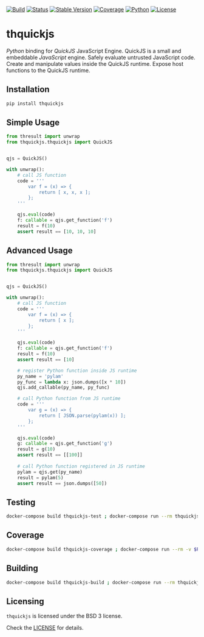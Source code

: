 [![Build][build-image]]()
[![Status][status-image]][pypi-project-url]
[![Stable Version][stable-ver-image]][pypi-project-url]
[![Coverage][coverage-image]]()
[![Python][python-ver-image]][pypi-project-url]
[![License][bsd3-image]][bsd3-url]


# thquickjs

*Python* binding for *QuickJS* JavaScript Engine.
QuickJS is a small and embeddable *JavaScript* engine. 
Safely evaluate untrusted JavaScript code. 
Create and manipulate values inside the QuickJS runtime. 
Expose host functions to the QuickJS runtime.


## Installation

```bash
pip install thquickjs
```


## Simple Usage

```python
from thresult import unwrap
from thquickjs.thquickjs import QuickJS


qjs = QuickJS()

with unwrap():
    # call JS function
    code = '''
        var f = (x) => {
            return [ x, x, x ];
        };
    '''

    qjs.eval(code)
    f: callable = qjs.get_function('f')
    result = f(10)
    assert result == [10, 10, 10]
```

## Advanced Usage

```python
from thresult import unwrap
from thquickjs.thquickjs import QuickJS


qjs = QuickJS()

with unwrap():
    # call JS function
    code = '''
        var f = (x) => {
            return [ x ];
        };
    '''

    qjs.eval(code)
    f: callable = qjs.get_function('f')
    result = f(10)
    assert result == [10]

    # register Python function inside JS runtime
    py_name = 'pylam'
    py_func = lambda x: json.dumps([x * 10])
    qjs.add_callable(py_name, py_func)

    # call Python function from JS runtime
    code = '''
        var g = (x) => {
            return [ JSON.parse(pylam(x)) ];
        };
    '''

    qjs.eval(code)
    g: callable = qjs.get_function('g')
    result = g(10)
    assert result == [[100]]
    
    # call Python function registered in JS runtime
    pylam = qjs.get(py_name)
    result = pylam(5)
    assert result == json.dumps([50])
```


## Testing
```bash
docker-compose build thquickjs-test ; docker-compose run --rm thquickjs-test
```


## Coverage

```bash
docker-compose build thquickjs-coverage ; docker-compose run --rm -v $PWD:/test thquickjs-coverage
```


## Building
```bash
docker-compose build thquickjs-build ; docker-compose run --rm thquickjs-build
```


## Licensing

`thquickjs` is licensed under the BSD 3 license.

Check the [LICENSE](https://opensource.org/licenses/BSD-3-Clause) for details.


<!-- Badges -->
[bsd3-image]: https://img.shields.io/badge/License-BSD_3--Clause-blue.svg
[bsd3-url]: https://opensource.org/licenses/BSD-3-Clause
[build-image]: https://img.shields.io/gitlab/pipeline-status/tangledlabs/thquickjs?branch=main
[coverage-image]: https://img.shields.io/gitlab/pipeline-coverage/tangledlabs/thquickjs?branch=main

[pypi-project-url]: https://pypi.org/project/thquickjs/
[stable-ver-image]: https://img.shields.io/pypi/v/thquickjs?label=stable
[python-ver-image]: https://img.shields.io/pypi/pyversions/thquickjs.svg?logo=python&logoColor=FBE072
[status-image]: https://img.shields.io/pypi/status/thquickjs.svg
